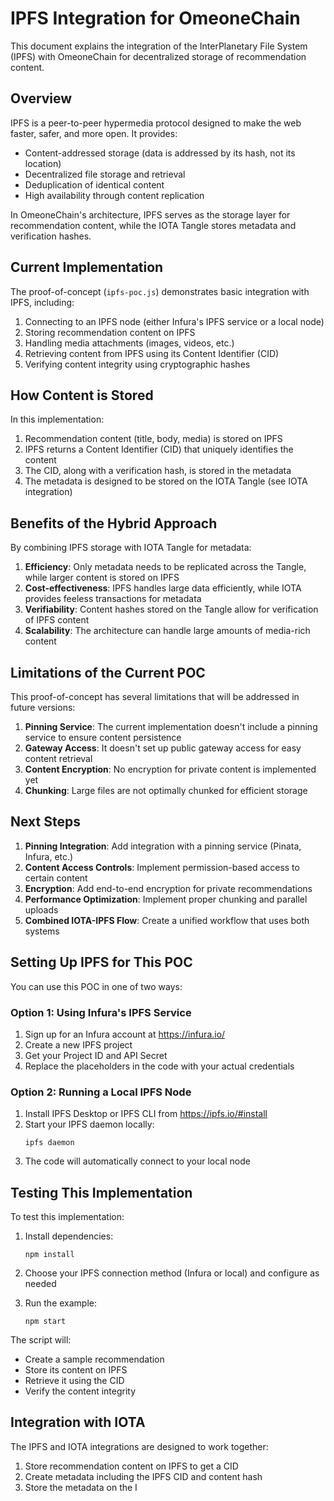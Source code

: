 # IPFS Integration for OmeoneChain

This document explains the integration of the InterPlanetary File System (IPFS) with OmeoneChain for decentralized storage of recommendation content.

## Overview

IPFS is a peer-to-peer hypermedia protocol designed to make the web faster, safer, and more open. It provides:

- Content-addressed storage (data is addressed by its hash, not its location)
- Decentralized file storage and retrieval
- Deduplication of identical content
- High availability through content replication

In OmeoneChain's architecture, IPFS serves as the storage layer for recommendation content, while the IOTA Tangle stores metadata and verification hashes.

## Current Implementation

The proof-of-concept (`ipfs-poc.js`) demonstrates basic integration with IPFS, including:

1. Connecting to an IPFS node (either Infura's IPFS service or a local node)
2. Storing recommendation content on IPFS
3. Handling media attachments (images, videos, etc.)
4. Retrieving content from IPFS using its Content Identifier (CID)
5. Verifying content integrity using cryptographic hashes

## How Content is Stored

In this implementation:

1. Recommendation content (title, body, media) is stored on IPFS
2. IPFS returns a Content Identifier (CID) that uniquely identifies the content
3. The CID, along with a verification hash, is stored in the metadata
4. The metadata is designed to be stored on the IOTA Tangle (see IOTA integration)

## Benefits of the Hybrid Approach

By combining IPFS storage with IOTA Tangle for metadata:

1. **Efficiency**: Only metadata needs to be replicated across the Tangle, while larger content is stored on IPFS
2. **Cost-effectiveness**: IPFS handles large data efficiently, while IOTA provides feeless transactions for metadata
3. **Verifiability**: Content hashes stored on the Tangle allow for verification of IPFS content
4. **Scalability**: The architecture can handle large amounts of media-rich content

## Limitations of the Current POC

This proof-of-concept has several limitations that will be addressed in future versions:

1. **Pinning Service**: The current implementation doesn't include a pinning service to ensure content persistence
2. **Gateway Access**: It doesn't set up public gateway access for easy content retrieval
3. **Content Encryption**: No encryption for private content is implemented yet
4. **Chunking**: Large files are not optimally chunked for efficient storage

## Next Steps

1. **Pinning Integration**: Add integration with a pinning service (Pinata, Infura, etc.)
2. **Content Access Controls**: Implement permission-based access to certain content
3. **Encryption**: Add end-to-end encryption for private recommendations
4. **Performance Optimization**: Implement proper chunking and parallel uploads
5. **Combined IOTA-IPFS Flow**: Create a unified workflow that uses both systems

## Setting Up IPFS for This POC

You can use this POC in one of two ways:

### Option 1: Using Infura's IPFS Service

1. Sign up for an Infura account at https://infura.io/
2. Create a new IPFS project
3. Get your Project ID and API Secret
4. Replace the placeholders in the code with your actual credentials

### Option 2: Running a Local IPFS Node

1. Install IPFS Desktop or IPFS CLI from https://ipfs.io/#install
2. Start your IPFS daemon locally:
   ```
   ipfs daemon
   ```
3. The code will automatically connect to your local node

## Testing This Implementation

To test this implementation:

1. Install dependencies:
   ```
   npm install
   ```

2. Choose your IPFS connection method (Infura or local) and configure as needed

3. Run the example:
   ```
   npm start
   ```

The script will:
- Create a sample recommendation
- Store its content on IPFS
- Retrieve it using the CID
- Verify the content integrity

## Integration with IOTA

The IPFS and IOTA integrations are designed to work together:

1. Store recommendation content on IPFS to get a CID
2. Create metadata including the IPFS CID and content hash
3. Store the metadata on the I
